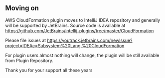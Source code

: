 Moving on
---------

AWS CloudFormation plugin moves to IntelliJ IDEA repository and generally will be supported by JetBrains.
Source code is available at https://github.com/JetBrains/intellij-plugins/tree/master/CloudFormation

Please file issues at https://youtrack.jetbrains.com/newIssue?project=IDEAc=Subsystem%20Lang.%20CloudFormation

For plugin users almost nothing will change, the plugin will be still available from Plugin Repository.

Thank you for your support all these years
